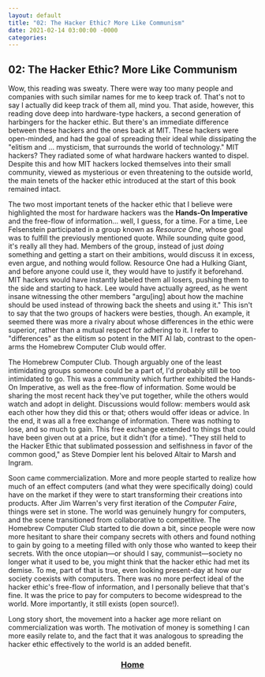 ```yaml
---	
layout: default	
title: "02: The Hacker Ethic? More Like Communism"	
date: 2021-02-14 03:00:00 -0000	
categories:	
---
```


## 02: The Hacker Ethic? More Like Communism

Wow, this reading was sweaty. There were way too many people and companies with such similar names for me to keep track of. That's not to say I actually did keep track of them all, mind you. That aside, however, this reading dove deep into hardware-type hackers, a second generation of harbingers for the hacker ethic. But there's an immediate difference between these hackers and the ones back at MIT. These hackers were open-minded, and had the goal of spreading their ideal while dissipating the "elitism and ... mysticism, that surrounds the world of technology." MIT hackers? They radiated some of what hardware hackers wanted to dispel. Despite this and how MIT hackers locked themselves into their small community, viewed as mysterious or even threatening to the outside world, the main tenets of the hacker ethic introduced at the start of this book remained intact. 

The two most important tenets of the hacker ethic that I believe were highlighted the most for hardware hackers was the **Hands-On Imperative** and the free-flow of information... well, I guess, for a time. For a time, Lee Felsenstein participated in a group known as _Resource One_, whose goal was to fulfill the previously mentioned quote. While sounding quite good, it's really all they had. Members of the group, instead of just _doing_ something and getting a start on their ambitions, would discuss it in excess, even argue, and nothing would follow. Resource One had a Hulking Giant, and before anyone could use it, they would have to justify it beforehand. MIT hackers would have instantly labeled them all losers, pushing them to the side and starting to hack. Lee would have actually agreed, as he went insane witnessing the other members "argu[ing] about how the machine should be used instead of throwing back the sheets and using it." This isn't to say that the two groups of hackers were besties, though. An example, it seemed there was more a rivalry about whose differences in the ethic were superior, rather than a mutual respect for adhering to it. I refer to "differences" as the elitism so potent in the MIT AI lab, contrast to the open-arms the Homebrew Computer Club would offer.

The Homebrew Computer Club. Though arguably one of the least intimidating groups someone could be a part of, I'd probably still be too intimidated to go. This was a community which further exhibited the Hands-On Imperative, as well as the free-flow of information. Some would be sharing the most recent hack they've put together, while the others would watch and adopt in delight. Discussions would follow: members would ask each other how they did this or that; others would offer ideas or advice. In the end, it was all a free exchange of information. There was nothing to lose, and so much to gain. This free exchange extended to things that could have been given out at a price, but it didn't (for a time). "They still held to the Hacker Ethic that sublimated possession and selfishness in favor of the common good," as Steve Dompier lent his beloved Altair to Marsh and Ingram.

Soon came commercialization. More and more people started to realize how much of an effect computers (and what they were specifically doing) could have on the market if they were to start transforming their creations into products. After Jim Warren's very first iteration of the _Computer Faire_, things were set in stone. The world was genuinely hungry for computers, and the scene transitioned from collaborative to competitive. The Homebrew Computer Club started to die down a bit, since people were now more hesitant to share their company secrets with others and found nothing to gain by going to a meeting filled with only those who wanted to keep their secrets. With the once utopian—or should I say, communist—society no longer what it used to be, you might think that the hacker ethic had met its demise. To me, part of that is true, even looking present-day at how our society coexists with computers. There was no more perfect ideal of the hacker ethic's free-flow of information, and I personally believe that that's fine. It was the price to pay for computers to become widespread to the world. More importantly, it still exists (open source!).

Long story short, the movement into a hacker age more reliant on commercialization was worth. The motivation of money is something I can more easily relate to, and the fact that it was analogous to spreading the hacker ethic effectively to the world is an added benefit.

### [<center>Home</center>](https://nuolong.github.io/hacker-blog/)
